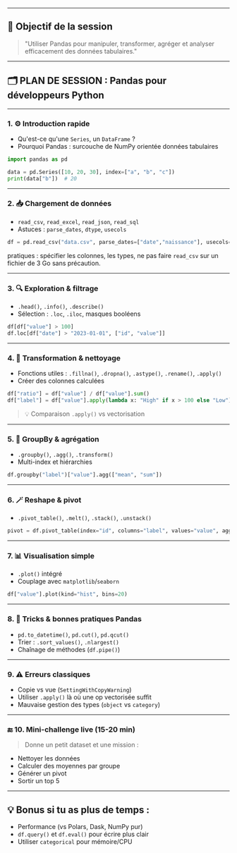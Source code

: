 
---

## 🧠 Objectif de la session
> "Utiliser Pandas pour manipuler, transformer, agréger et analyser efficacement des données tabulaires."

---

## 🗂️ PLAN DE SESSION : Pandas pour développeurs Python

---

### 1. ⚙️ Introduction rapide
- Qu'est-ce qu'une `Series`, un `DataFrame` ?
- Pourquoi Pandas : surcouche de NumPy orientée données tabulaires

```python
import pandas as pd

data = pd.Series([10, 20, 30], index=["a", "b", "c"])
print(data["b"])  # 20
```

---

### 2. 📥 Chargement de données

- `read_csv`, `read_excel`, `read_json`, `read_sql`
- Astuces : `parse_dates`, `dtype`, `usecols`

```python
df = pd.read_csv("data.csv", parse_dates=["date","naissance"], usecols=["id", "date", "value"])
```
pratiques : spécifier les colonnes, les types, ne pas faire `read_csv` sur un fichier de 3 Go sans précaution.


---

### 3. 🔍 Exploration & filtrage

- `.head()`, `.info()`, `.describe()`
- Sélection : `.loc`, `.iloc`, masques booléens

```python
df[df["value"] > 100]
df.loc[df["date"] > "2023-01-01", ["id", "value"]]
```

---

### 4. 🔁 Transformation & nettoyage

- Fonctions utiles : `.fillna()`, `.dropna()`, `.astype()`, `.rename()`, `.apply()`
- Créer des colonnes calculées

```python
df["ratio"] = df["value"] / df["value"].sum()
df["label"] = df["value"].apply(lambda x: "High" if x > 100 else "Low")
```

> 💡 Comparaison `.apply()` vs vectorisation

---

### 5. 🧮 GroupBy & agrégation

- `.groupby()`, `.agg()`, `.transform()`
- Multi-index et hiérarchies

```python
df.groupby("label")["value"].agg(["mean", "sum"])
```

---

### 6. 🪄 Reshape & pivot

- `.pivot_table()`, `.melt()`, `.stack()`, `.unstack()`

```python
pivot = df.pivot_table(index="id", columns="label", values="value", aggfunc="sum")
```

---

### 7. 📊 Visualisation simple

- `.plot()` intégré
- Couplage avec `matplotlib`/`seaborn`

```python
df["value"].plot(kind="hist", bins=20)
```

---

### 8. 🧠 Tricks & bonnes pratiques Pandas

- `pd.to_datetime()`, `pd.cut()`, `pd.qcut()`
- Trier : `.sort_values()`, `.nlargest()`
- Chaînage de méthodes (`df.pipe()`)

---

### 9. ⚠️ Erreurs classiques

- Copie vs vue (`SettingWithCopyWarning`)
- Utiliser `.apply()` là où une op vectorisée suffit
- Mauvaise gestion des types (`object` vs `category`)

---

### 🔚 10. Mini-challenge live (15-20 min)

> Donne un petit dataset et une mission :
- Nettoyer les données
- Calculer des moyennes par groupe
- Générer un pivot
- Sortir un top 5

---

## 💡 Bonus si tu as plus de temps :
- Performance (vs Polars, Dask, NumPy pur)
- `df.query()` et `df.eval()` pour écrire plus clair
- Utiliser `categorical` pour mémoire/CPU
